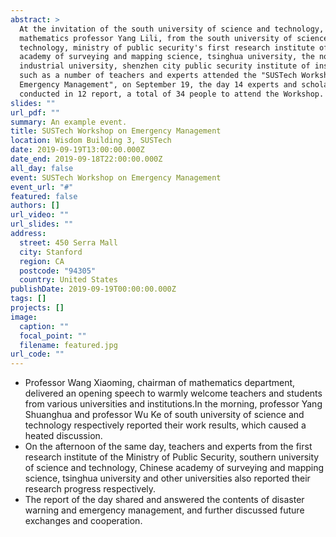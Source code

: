 ```yaml
---
abstract: >
  At the invitation of the south university of science and technology,
  mathematics professor Yang Lili, from the south university of science and
  technology, ministry of public security's first research institute of China
  academy of surveying and mapping science, tsinghua university, the northern
  industrial university, shenzhen city public security institute of institutions
  such as a number of teachers and experts attended the "SUSTech Workshop on
  Emergency Management", on September 19, the day 14 experts and scholars
  conducted in 12 report, a total of 34 people to attend the Workshop.
slides: ""
url_pdf: ""
summary: An example event.
title: SUSTech Workshop on Emergency Management
location: Wisdom Building 3, SUSTech
date: 2019-09-19T13:00:00.000Z
date_end: 2019-09-18T22:00:00.000Z
all_day: false
event: SUSTech Workshop on Emergency Management
event_url: "#"
featured: false
authors: []
url_video: ""
url_slides: ""
address:
  street: 450 Serra Mall
  city: Stanford
  region: CA
  postcode: "94305"
  country: United States
publishDate: 2019-09-19T00:00:00.000Z
tags: []
projects: []
image:
  caption: ""
  focal_point: ""
  filename: featured.jpg
url_code: ""
---
```



* Professor Wang Xiaoming, chairman of mathematics department, delivered an opening speech to warmly welcome teachers and students from various universities and institutions.In the morning, professor Yang Shuanghua and professor Wu Ke of south university of science and technology respectively reported their work results, which caused a heated discussion.
* On the afternoon of the same day, teachers and experts from the first research institute of the Ministry of Public Security, southern university of science and technology, Chinese academy of surveying and mapping science, tsinghua university and other universities also reported their research progress respectively.
* The report of the day shared and answered the contents of disaster warning and emergency management, and further discussed future exchanges and cooperation.